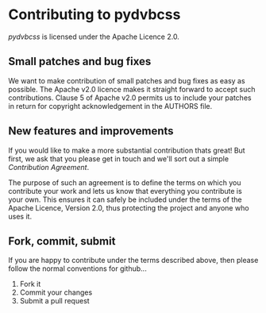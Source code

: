 # Contributing to pydvbcss

*pydvbcss* is licensed under the Apache Licence 2.0.

## Small patches and bug fixes

We want to make contribution of small patches and bug fixes as easy as possible. The Apache v2.0 licence makes it straight forward to accept such contributions. Clause 5 of Apache v2.0 permits us to include your patches in return for copyright acknowledgement in the AUTHORS file.

## New features and improvements

If you would like to make a more substantial contribution thats great! But first, we ask that you please get in touch and we'll sort out a simple *Contribution Agreement*.

The purpose of such an agreement is to define the terms on which you contribute your work and lets us know that everything you contribute is your own. This ensures it can safely be included under the terms of the Apache Licence, Version 2.0, thus protecting the project and anyone who uses it.

## Fork, commit, submit

If you are happy to contribute under the terms described above, then please follow the normal conventions for github...

1. Fork it
2. Commit your changes
3. Submit a pull request
